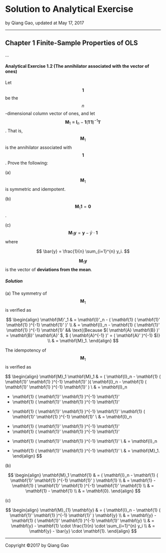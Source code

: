 # Solution to Analytical Exercise

by Qiang Gao, updated at May 17, 2017

---

## Chapter 1 Finite-Sample Properties of OLS

...

#### Analytical Exercise 1.2 (The annihilator associated with the vector of ones)

Let $$ \mathbf{1} $$ be the $$n$$-dimensional column vector of ones, and let $$ \mathbf{M}_1 \equiv \mathbf{I}_n - \mathbf{1} ( \mathbf{1}' \mathbf{1} )^{-1} \mathbf{1}' $$. That is, $$ \mathbf{M}_1 $$ is the annihilator associated with $$ \mathbf{1} $$. Prove the following:

(a) $$ \mathbf{M}_1 $$ is symmetric and idempotent.

(b) $$ \mathbf{M}_1 \mathbf{1} = \mathbf{0} $$.

(c) $$ \mathbf{M}_1 \mathbf{y} = \mathbf{y} - \bar{y} \cdot \mathbf{1} $$ where

$$
\bar{y} = \frac{1}{n} \sum_{i=1}^{n} y_i.
$$

$$ \mathbf{M}_1 \mathbf{y} $$ is the vector of **deviations from the mean**.

##### Solution

(a) The symmetry of $$ \mathbf{M}_1 $$ is verified as

$$
\begin{align}
\mathbf{M}'_1 & = \mathbf{I}'_n - ( \mathbf{1} ( \mathbf{1}' \mathbf{1} )^{-1} \mathbf{1}' )'
\\ & =
\mathbf{I}_n - \mathbf{1} ( \mathbf{1}' \mathbf{1} )^{-1} \mathbf{1}'
&& \text{(Because 
$( \mathbf{A} \mathbf{B} )' = \mathbf{B}' \mathbf{A}' $,
$ ( \mathbf{A}^{-1} )' = ( \mathbf{A}' )^{-1} $)}
\\ & =
\mathbf{M}_1.
\end{align}
$$

The idempotency of $$ \mathbf{M}_1 $$ is verified as

$$
\begin{align}
\mathbf{M}_1 \mathbf{M}_1 & = ( \mathbf{I}_n - \mathbf{1} ( \mathbf{1}' \mathbf{1} )^{-1} \mathbf{1}' )( \mathbf{I}_n - \mathbf{1} ( \mathbf{1}' \mathbf{1} )^{-1} \mathbf{1}' )
\\ & =
\mathbf{I}_n
- \mathbf{1} ( \mathbf{1}' \mathbf{1} )^{-1} \mathbf{1}'
- \mathbf{1} ( \mathbf{1}' \mathbf{1} )^{-1} \mathbf{1}'
+ \mathbf{1} ( \mathbf{1}' \mathbf{1} )^{-1} \mathbf{1}'
\mathbf{1} ( \mathbf{1}' \mathbf{1} )^{-1} \mathbf{1}'
\\ & =
\mathbf{I}_n
- \mathbf{1} ( \mathbf{1}' \mathbf{1} )^{-1} \mathbf{1}'
- \mathbf{1} ( \mathbf{1}' \mathbf{1} )^{-1} \mathbf{1}'
+ \mathbf{1} ( \mathbf{1}' \mathbf{1} )^{-1} \mathbf{1}'
\\ & =
\mathbf{I}_n
- \mathbf{1} ( \mathbf{1}' \mathbf{1} )^{-1} \mathbf{1}'
\\ & =
\mathbf{M}_1.
\end{align}
$$

(b)

$$
\begin{align}
\mathbf{M}_1 \mathbf{1} & =
( \mathbf{I}_n - \mathbf{1} ( \mathbf{1}' \mathbf{1} )^{-1} \mathbf{1}' ) \mathbf{1}
\\ & =
\mathbf{1} - \mathbf{1} ( \mathbf{1}' \mathbf{1} )^{-1} \mathbf{1}' \mathbf{1}
\\ & =
\mathbf{1} - \mathbf{1}
\\ & =
\mathbf{0}.
\end{align}
$$

(c)

$$
\begin{align}
\mathbf{M}_{1} \mathbf{y} & = ( \mathbf{I}_n - \mathbf{1} ( \mathbf{1}' \mathbf{1} )^{-1} \mathbf{1}' ) \mathbf{y}
\\ & =
\mathbf{y} - \mathbf{1} ( \mathbf{1}' \mathbf{1} )^{-1} \mathbf{1}' \mathbf{y}
\\ & =
\mathbf{y} - \mathbf{1} \cdot \frac{1}{n} \cdot \sum_{i=1}^{n} y_i
\\ & =
\mathbf{y} - \bar{y} \cdot \mathbf{1}.
\end{align}
$$

---

Copyright ©2017 by Qiang Gao